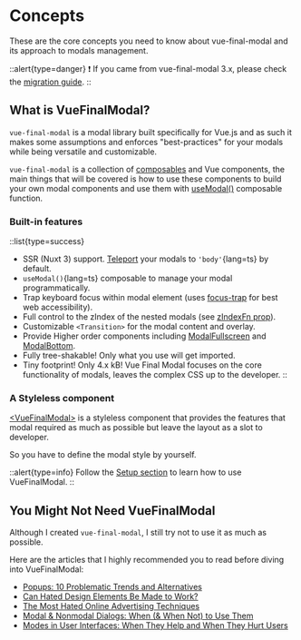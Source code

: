# Concepts

These are the core concepts you need to know about vue-final-modal and its approach to modals management.

::alert{type=danger}
❗️ If you came from vue-final-modal 3.x, please check the [migration guide](/get-started/guide/migration-guide).
::

## What is VueFinalModal?

`vue-final-modal` is a modal library built specifically for Vue.js and as such it makes some assumptions and enforces "best-practices" for your modals while being versatile and customizable.

`vue-final-modal` is a collection of [composables](https://vuejs.org/guide/reusability/composables.html#what-is-a-composable) and Vue components, the main things that will be covered is how to use these components to build your own modal components and use them with [useModal()](/api/composables/use-modal) composable function.

### Built-in features

::list{type=success}
  - SSR (Nuxt 3) support. [Teleport](/api/components/vue-final-modal#teleportto) your modals to `'body'`{lang=ts} by default.
  - `useModal()`{lang=ts} composable to manage your modal programmatically.
  - Trap keyboard focus within modal element (uses [focus-trap]([/api/components/vue-final-modal#focustrap](https://github.com/focus-trap/focus-trap)) for best web accessibility).
  - Full control to the zIndex of the nested modals (see [zIndexFn prop](/api/components/vue-final-modal#zindexfn)).
  - Customizable `<Transition>` for the modal content and overlay.
  - Provide Higher order components including [ModalFullscreen](/api/components/modal-fullscreen) and [ModalBottom](/api/components/modal-bottom).
  - Fully tree-shakable! Only what you use will get imported.
  - Tiny footprint! Only 4.x kB! Vue Final Modal focuses on the core functionality of modals, leaves the complex CSS up to the developer.
::

### A Styleless component

[\<VueFinalModal>](/api/components/vue-final-modal) is a styleless component that provides the features that modal required as much as possible but leave the layout as a slot to developer.

So you have to define the modal style by yourself.

::alert{type=info}
Follow the [Setup section](/get-started/guide/setup) to learn how to use VueFinalModal.
::

## You Might Not Need VueFinalModal

Although I created `vue-final-modal`, I still try not to use it as much as possible.

Here are the articles that I highly recommended you to read before diving into VueFinalModal:

- [Popups: 10 Problematic Trends and Alternatives](https://www.nngroup.com/articles/popups/)
- [Can Hated Design Elements Be Made to Work?](https://www.nngroup.com/articles/making-hated-design-elements-work/)
- [The Most Hated Online Advertising Techniques](https://www.nngroup.com/articles/most-hated-advertising-techniques/)
- [Modal & Nonmodal Dialogs: When (& When Not) to Use Them](https://www.nngroup.com/articles/modal-nonmodal-dialog/)
- [Modes in User Interfaces: When They Help and When They Hurt Users](https://www.nngroup.com/articles/modes/)

